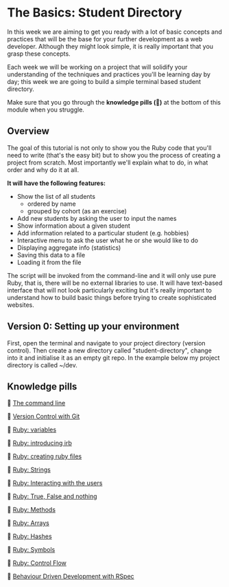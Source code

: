 # The Basics: Student Directory

In this week we are aiming to get you ready with a lot of basic concepts and practices that will be the base for your further development as a web developer. Although they might look simple, it is really important that you grasp these concepts.

Each week we will be working on a project that will solidify your understanding of the techniques and practices you'll be learning day by day; this week we are going to build a simple terminal based student directory.

Make sure that you go through the **knowledge pills (:pill:)** at the bottom of this module when you struggle.

## Overview

The goal of this tutorial is not only to show you the Ruby code that you'll need to write (that's the easy bit) but to show you the process of creating a project from scratch. Most importantly we'll explain what to do, in what order and why do it at all.

**It will have the following features:**

- Show the list of all students
	- ordered by name
	- grouped by cohort (as an exercise)
- Add new students by asking the user to input the names
- Show information about a given student
- Add information related to a particular student (e.g. hobbies)
- Interactive menu to ask the user what he or she would like to do
- Displaying aggregate info (statistics)
- Saving this data to a file
- Loading it from the file

The script will be invoked from the command-line and it will only use pure Ruby, that is, there will be no external libraries to use. It will have text-based interface that will not look particularly exciting but it's really important to understand how to build basic things before trying to create sophisticated websites.

## Version 0: Setting up your environment

First, open the terminal and navigate to your project directory (version control). Then create a new directory called "student-directory", change into it and initialise it as an empty git repo. In the example below my project directory is called ~/dev.


## Knowledge pills
:pill: [The command line](https://github.com/makersacademy/course/blob/master/unix/command_line.md)

:pill: [Version Control with Git](https://github.com/makersacademy/course/blob/master/unix/git.md)

:pill: [Ruby: variables](https://github.com/makersacademy/course/blob/master/ruby/variables.md)

:pill: [Ruby: introducing irb](https://github.com/makersacademy/course/blob/master/ruby/irb.md)

:pill: [Ruby: creating ruby files](https://github.com/makersacademy/course/blob/master/ruby/files.md)

:pill: [Ruby: Strings](https://github.com/makersacademy/course/blob/master/ruby/strings.md)

:pill: [Ruby: Interacting with the users](https://github.com/makersacademy/course/blob/master/ruby/command_line.md)

:pill: [Ruby: True, False and nothing](https://github.com/makersacademy/course/blob/master/ruby/boolean.md)

:pill: [Ruby: Methods](https://github.com/makersacademy/course/blob/master/ruby/methods.md)

:pill: [Ruby: Arrays](https://github.com/makersacademy/course/blob/master/ruby/array.md)

:pill: [Ruby: Hashes](https://github.com/makersacademy/course/blob/master/ruby/hash.md)

:pill: [Ruby: Symbols](https://github.com/makersacademy/course/blob/master/ruby/symbols.md)

:pill: [Ruby: Control Flow](https://github.com/makersacademy/course/blob/master/ruby/control_flow.md)

:pill: [Behaviour Driven Development with RSpec](https://github.com/makersacademy/course/blob/master/ruby/rspec.md)
